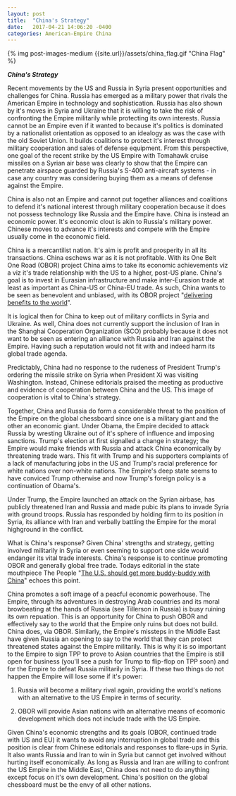 ```yaml
---
layout: post
title:  "China's Strategy"
date:   2017-04-21 14:06:20 -0400
categories: American-Empire China 
---
```


{% img post-images-medium {{site.url}}/assets/china_flag.gif "China Flag" %}

***China's Strategy***

Recent movements by the US and Russia in Syria present opportunities and challenges for China. Russia has emerged as a military power that rivals the American Empire in technology and sophistication.  Russia has also shown by it's moves in Syria and Ukraine that it is willing to take the risk of confronting the Empire militarily while protecting its own interests.  Russia cannot be an Empire even if it wanted to because it's politics is dominated by a nationalist orientation as opposed to an idealogy as was the case with the old Soviet Union.  It builds coalitions to protect it's interest through military cooperation and sales of defense equipment.  From this perspective, one goal of the recent strike by the US Empire with Tomahawk cruise missiles on a Syrian air base was clearly to show that the Empire can penetrate airspace guarded by Russia's S-400 anti-aircraft systems - in case any country was considering buying them as a means of defense against the Empire.  

<!--excerpt-->

China is also not an Empire and cannot put together alliances and coalitions to defend it's national interest through military cooperation because it does not possess technology like Russia and the Empire have.  China is instead an economic power.  It's economic clout is akin to Russia's military power.  Chinese moves to advance it's interests and compete with the Empire usually come in the economic field.  

China is a mercantilist nation.  It's aim is profit and prosperity in all its transactions. China eschews war as it is not profitable.  With its One Belt One Road (OBOR) project China aims to take its economic achievements viz a viz it's trade relationship with the US to a higher, post-US plane.  China's goal is to invest in Eurasian infrastructure and make inter-Eurasion trade at least as important as China-US or China-EU trade.  As such, China wants to be seen as benevolent and unbiased, with its OBOR project "[delivering benefits to the world](http://en.people.cn/n3/2017/0416/c90000-9203447.html "People Daily")". 

It is logical then for China to keep out of military conflicts in Syria and Ukraine.  As well, China does not currently support the inclusion of Iran in the Shanghai Cooperation Organization (SCO)  probably because it does not want to be seen as entering an alliance with Russia and Iran against the Empire.  Having such a reputation would not fit with and indeed harm its global trade agenda. 

Predictably, China had no response to the rudeness of President Trump's ordering the missile strike on Syria when President Xi was visiting Washington.  Instead, Chinese editorials praised the meeting as productive and evidence of cooperation between China and the US.  This image of cooperation is vital to China's strategy.  

Together, China and Russia do form a considerable threat to the position of the Empire on the global chessboard since one is a military giant and the other an economic giant.  Under Obama, the Empire decided to attack Russia by wresting Ukraine out of it's sphere of influence and imposing sanctions. Trump's election at first signalled a change in strategy; the Empire would make friends with Russia and attack China economically by threatening trade wars.  This fit with Trump and his supporters complaints of a lack of manufacturing jobs in the US and Trump's racial preference for white nations over non-white nations. The Empire's deep state seems to have conviced Trump otherwise and now Trump's foreign policy is a continuation of Obama's. 

Under Trump, the Empire launched an attack on the Syrian airbase, has publicly threatened Iran and Russia and made pubic its plans to invade Syria with ground troops.  Russia has responded by holding firm to its position in Syria, its alliance with Iran and verbally battling the Empire for the moral highground in the conflict.  

What is China's response?  Given China' strengths and strategy, getting involved militarily in Syria or even seeming to support one side would endanger its vital trade interests.  China's response is to continue promoting OBOR and generally global free trade.  Todays editorial in the state mouthpiece The People "[The U.S. should get more buddy-buddy with China](http://en.people.cn/n3/2017/0420/c90000-9205581.html)" echoes this point. 

China promotes a soft image of a peacful economic powerhouse.  The Empire, through its adventures in destroying Arab countries and its moral browbeating at the hands of Russia (see Tillerson in Russia) is busy ruining its own repuation.  This is an opportunity for China to push OBOR and effectively say to the world that the Empire only ruins but does not build.  China does, via OBOR.  Similarly, the Empire's missteps in the Middle East have given Russia an opening to say to the world that they can protect threatened states against the Empire militarily.  This is why it is so important to the Empire to sign TPP to prove to Asian countries that the Empire is still open for business (you'll see a push for Trump to flip-flop on TPP soon) and for the Empire to defeat Russia militarily in Syria.  If these two things do not happen the Empire will lose some if it's power:  

1) Russia will become a military rival again, providing the world's nations with an alternative to the US Empire in terms of security.

2) OBOR will provide Asian nations with an alternative means of ecomonic development which does not include trade with the US Empire. 

Given China's economic strengths and its goals (OBOR, continued trade with US and EU) it wants to avoid any interruption in global trade and this position is clear from Chinese editorials and responses to flare-ups in Syria.  It also wants Russia and Iran to win in Syria but cannot get involved without hurting itself economically.  As long as Russia and Iran are willing to confront the US Empire in the Middle East, China does not need to do anything except focus on it's own development.  China's position on the global chessboard must be the envy of all other nations.  


